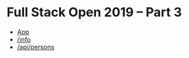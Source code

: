# Full Stack Open 2019 – Part 3

- [App](https://crsoharafullstackopen.herokuapp.com)
- [/info](https://crsoharafullstackopen.herokuapp.com/info)
- [/api/persons](https://crsoharafullstackopen.herokuapp.com/api/persons)